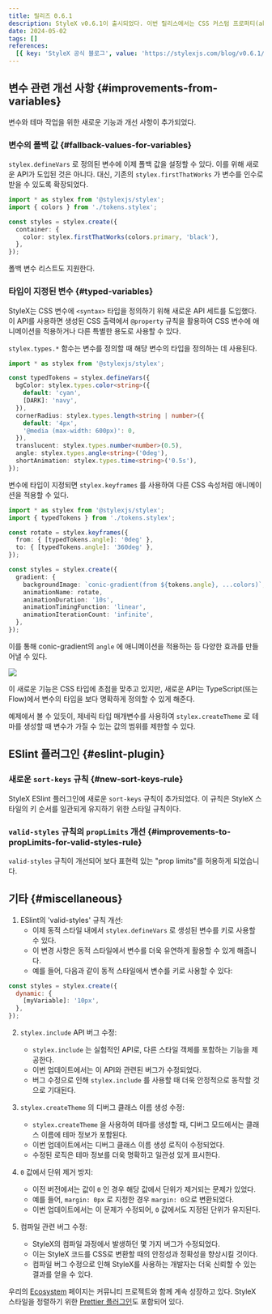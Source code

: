 ```yaml
---
title: 릴리즈 0.6.1
description: StyleX v0.6.1이 출시되었다. 이번 릴리스에서는 CSS 커스텀 프로퍼티(aka "변수")와 관련된 주요 개선 사항과 다양한 버그 수정이 이루어졌다.
date: 2024-05-02
tags: []
references:
  [{ key: 'StyleX 공식 블로그', value: 'https://stylexjs.com/blog/v0.6.1/' }]
---
```


## 변수 관련 개선 사항 {#improvements-from-variables}

변수와 테마 작업을 위한 새로운 기능과 개선 사항이 추가되었다.

### 변수의 폴백 값 {#fallback-values-for-variables}

`stylex.defineVars` 로 정의된 변수에 이제 폴백 값을 설정할 수 있다. 이를 위해 새로운 API가 도입된 것은 아니다. 대신, 기존의 `stylex.firstThatWorks` 가 변수를 인수로 받을 수 있도록 확장되었다.

```ts
import * as stylex from '@stylexjs/stylex';
import { colors } from './tokens.stylex';

const styles = stylex.create({
  container: {
    color: stylex.firstThatWorks(colors.primary, 'black'),
  },
});
```

폴백 변수 리스트도 지원한다.

### 타입이 지정된 변수 {#typed-variables}

StyleX는 CSS 변수에 `<syntax>` 타입을 정의하기 위해 새로운 API 세트를 도입했다. 이 API를 사용하면 생성된 CSS 출력에서 `@property` 규칙을 활용하여 CSS 변수에 애니메이션을 적용하거나 다른 특별한 용도로 사용할 수 있다.

`stylex.types.*` 함수는 변수를 정의할 때 해당 변수의 타입을 정의하는 데 사용된다.

```ts
import * as stylex from '@stylexjs/stylex';

const typedTokens = stylex.defineVars({
  bgColor: stylex.types.color<string>({
    default: 'cyan',
    [DARK]: 'navy',
  }),
  cornerRadius: stylex.types.length<string | number>({
    default: '4px',
    '@media (max-width: 600px)': 0,
  }),
  translucent: stylex.types.number<number>(0.5),
  angle: stylex.types.angle<string>('0deg'),
  shortAnimation: stylex.types.time<string>('0.5s'),
});
```

변수에 타입이 지정되면 `stylex.keyframes` 를 사용하여 다른 CSS 속성처럼 애니메이션을 적용할 수 있다.

```ts
import * as stylex from '@stylexjs/stylex';
import { typedTokens } from './tokens.stylex';

const rotate = stylex.keyframes({
  from: { [typedTokens.angle]: '0deg' },
  to: { [typedTokens.angle]: '360deg' },
});

const styles = stylex.create({
  gradient: {
    backgroundImage: `conic-gradient(from ${tokens.angle}, ...colors)`,
    animationName: rotate,
    animationDuration: '10s',
    animationTimingFunction: 'linear',
    animationIterationCount: 'infinite',
  },
});
```

이를 통해 conic-gradient의 `angle` 에 애니메이션을 적용하는 등 다양한 효과를 만들어낼 수 있다.

![](https://s3.ap-northeast-2.amazonaws.com/vigorously.xyz/assets/images/stylex-blog-release-0.6.1/1.png)

이 새로운 기능은 CSS 타입에 초점을 맞추고 있지만, 새로운 API는 TypeScript(또는 Flow)에서 변수의 타입을 보다 명확하게 정의할 수 있게 해준다.

예제에서 볼 수 있듯이, 제네릭 타입 매개변수를 사용하여 `stylex.createTheme` 로 테마를 생성할 때 변수가 가질 수 있는 값의 범위를 제한할 수 있다.

## ESlint 플러그인 {#eslint-plugin}

### 새로운 `sort-keys` 규칙 {#new-sort-keys-rule}

StyleX ESlint 플러그인에 새로운 `sort-keys` 규칙이 추가되었다. 이 규칙은 StyleX 스타일의 키 순서를 일관되게 유지하기 위한 스타일 규칙이다.

### `valid-styles` 규칙의 `propLimits` 개선 {#improvements-to-propLimits-for-valid-styles-rule}

`valid-styles` 규칙이 개선되어 보다 표현력 있는 "prop limits"를 허용하게 되었습니다.

## 기타 {#miscellaneous}

1. ESlint의 'valid-styles' 규칙 개선:
   - 이제 동적 스타일 내에서 `stylex.defineVars` 로 생성된 변수를 키로 사용할 수 있다.
   - 이 변경 사항은 동적 스타일에서 변수를 더욱 유연하게 활용할 수 있게 해줍니다.
   - 예를 들어, 다음과 같이 동적 스타일에서 변수를 키로 사용할 수 있다:

```javascript
const styles = stylex.create({
  dynamic: {
    [myVariable]: '10px',
  },
});
```

2. `stylex.include` API 버그 수정:

   - `stylex.include` 는 실험적인 API로, 다른 스타일 객체를 포함하는 기능을 제공한다.
   - 이번 업데이트에서는 이 API와 관련된 버그가 수정되었다.
   - 버그 수정으로 인해 `stylex.include` 를 사용할 때 더욱 안정적으로 동작할 것으로 기대된다.

3. `stylex.createTheme` 의 디버그 클래스 이름 생성 수정:

   - `stylex.createTheme` 을 사용하여 테마를 생성할 때, 디버그 모드에서는 클래스 이름에 테마 정보가 포함된다.
   - 이번 업데이트에서는 디버그 클래스 이름 생성 로직이 수정되었다.
   - 수정된 로직은 테마 정보를 더욱 명확하고 일관성 있게 표시한다.

4. `0` 값에서 단위 제거 방지:

   - 이전 버전에서는 값이 `0` 인 경우 해당 값에서 단위가 제거되는 문제가 있었다.
   - 예를 들어, `margin: 0px` 로 지정한 경우 `margin: 0`으로 변환되었다.
   - 이번 업데이트에서는 이 문제가 수정되어, `0` 값에서도 지정된 단위가 유지된다.

5. 컴파일 관련 버그 수정:
   - StyleX의 컴파일 과정에서 발생하던 몇 가지 버그가 수정되었다.
   - 이는 StyleX 코드를 CSS로 변환할 때의 안정성과 정확성을 향상시킬 것이다.
   - 컴파일 버그 수정으로 인해 StyleX를 사용하는 개발자는 더욱 신뢰할 수 있는 결과를 얻을 수 있다.

우리의 [Ecosystem](https://stylexjs.com/docs/learn/ecosystem/) 페이지는 커뮤니티 프로젝트와 함께 계속 성장하고 있다. StyleX 스타일을 정렬하기 위한 [Prettier 플러그인](https://github.com/nedjulius/prettier-plugin-stylex-key-sort)도 포함되어 있다.
